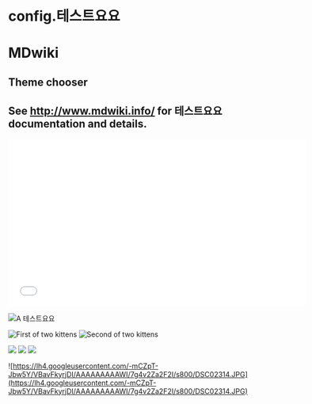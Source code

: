 # config.테스트요요

MDwiki
======

Theme chooser
-------------

## See http://www.mdwiki.info/ for 테스트요요 documentation and details.

<iframe src="//player.vimeo.com/video/74443178?title=0&amp;byline=0&amp;portrait=0" width="600" height="338" frameborder="0" webkitallowfullscreen mozallowfullscreen allowfullscreen></iframe>

![](http://placekitten.com/g/1200/300 "A 테스트요요")

![](http://placekitten.com/g/550/450 "First of two kittens")
![](http://placekitten.com/g/550/450 "Second of two kittens")

![](http://placekitten.com/g/400/350)
![](http://placekitten.com/g/400/350)
![](http://placekitten.com/g/400/350)

![https://lh4.googleusercontent.com/-mCZpT-Jbw5Y/VBavFkyrjDI/AAAAAAAAAWI/7g4v2Za2F2I/s800/DSC02314.JPG](https://lh4.googleusercontent.com/-mCZpT-Jbw5Y/VBavFkyrjDI/AAAAAAAAAWI/7g4v2Za2F2I/s800/DSC02314.JPG)